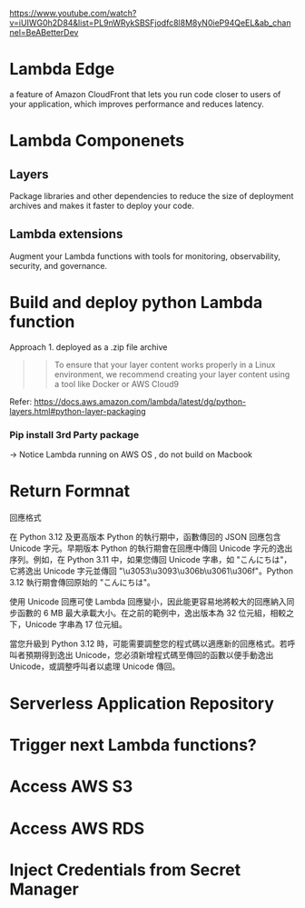 https://www.youtube.com/watch?v=iUIWG0h2D84&list=PL9nWRykSBSFjodfc8l8M8yN0ieP94QeEL&ab_channel=BeABetterDev

Lambda Edge
===========

a feature of Amazon CloudFront that lets you run code closer to users of your application, which improves performance and reduces latency.

Lambda Componenets
==================

Layers
-------

Package libraries and other dependencies to reduce the size of deployment archives and makes it faster to deploy your code.

Lambda extensions
----------
Augment your Lambda functions with tools for monitoring, observability, security, and governance.



Build and deploy python Lambda function
====================================

Approach 1. deployed as a .zip file archive

>> To ensure that your layer content works properly in a Linux environment, we recommend creating your layer content using a tool like Docker or AWS Cloud9

Refer: https://docs.aws.amazon.com/lambda/latest/dg/python-layers.html#python-layer-packaging

### Pip install 3rd Party package
-> Notice Lambda running on AWS OS , do not build on Macbook



Return Formnat
=======

回應格式

在 Python 3.12 及更高版本 Python 的執行期中，函數傳回的 JSON 回應包含 Unicode 字元。早期版本 Python 的執行期會在回應中傳回 Unicode 字元的逸出序列。例如，在 Python 3.11 中，如果您傳回 Unicode 字串，如 "こんにちは"，它將逸出 Unicode 字元並傳回 "\u3053\u3093\u306b\u3061\u306f"。Python 3.12 執行期會傳回原始的 "こんにちは"。

使用 Unicode 回應可使 Lambda 回應變小，因此能更容易地將較大的回應納入同步函數的 6 MB 最大承載大小。在之前的範例中，逸出版本為 32 位元組，相較之下，Unicode 字串為 17 位元組。

當您升級到 Python 3.12 時，可能需要調整您的程式碼以適應新的回應格式。若呼叫者預期得到逸出 Unicode，您必須新增程式碼至傳回的函數以便手動逸出 Unicode，或調整呼叫者以處理 Unicode 傳回。



Serverless Application Repository
==================================


Trigger next Lambda functions?
============================

Access AWS S3
=============


Access AWS RDS
==============


Inject Credentials from Secret Manager
=========================================




